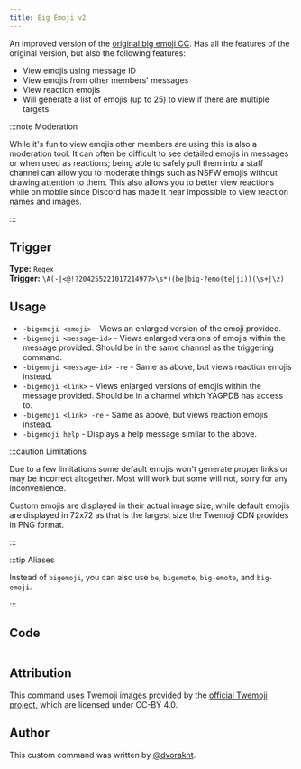 ```yaml
---
title: Big Emoji v2
---
```


An improved version of the [original big emoji CC](big-emoji-v1). Has all the features of the original version, but also the following features:

- View emojis using message ID
- View emojis from other members' messages
- View reaction emojis
- Will generate a list of emojis (up to 25) to view if there are multiple targets.

:::note Moderation

While it's fun to view emojis other members are using this is also a moderation tool. It can often be difficult to see detailed emojis in messages or when used as reactions; being able to safely pull them into a staff channel can allow you to moderate things such as NSFW emojis without drawing attention to them. This also allows you to better view reactions while on mobile since Discord has made it near impossible to view reaction names and images.

:::

## Trigger

**Type:** `Regex`<br />
**Trigger:** `\A(-|<@!?204255221017214977>\s*)(be|big-?emo(te|ji))(\s+|\z)`

## Usage

- `-bigemoji <emoji>` - Views an enlarged version of the emoji provided.
- `-bigemoji <message-id>` - Views enlarged versions of emojis within the message provided. Should be in the same channel as the triggering command.
- `-bigemoji <message-id> -re` - Same as above, but views reaction emojis instead.
- `-bigemoji <link>` - Views enlarged versions of emojis within the message provided. Should be in a channel which YAGPDB has access to.
- `-bigemoji <link> -re` - Same as above, but views reaction emojis instead.
- `-bigemoji help` - Displays a help message similar to the above.

:::caution Limitations

Due to a few limitations some default emojis won't generate proper links or may be incorrect altogether. Most will work but some will not, sorry for any inconvenience.

Custom emojis are displayed in their actual image size, while default emojis are displayed in 72x72 as that is the largest size the Twemoji CDN provides in PNG format.

:::

:::tip Aliases

Instead of `bigemoji`, you can also use `be`, `bigemote`, `big-emote`, and `big-emoji`.

:::

## Code

```go file=../../../src/utilities/big_emoji_v2.go.tmpl

```

## Attribution

This command uses Twemoji images provided by the [official Twemoji project](https://github.com/twitter/twemoji), which are licensed under CC-BY 4.0.

## Author

This custom command was written by [@dvoraknt](https://github.com/dvoraknt).
